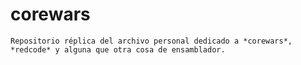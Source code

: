 # corewars

	Repositorio réplica del archivo personal dedicado a *corewars*, *redcode* y alguna que otra cosa de ensamblador.